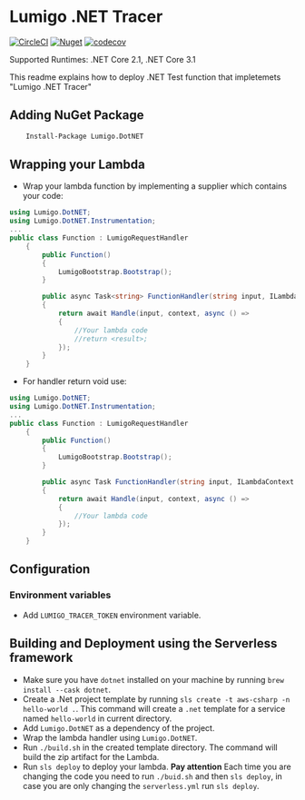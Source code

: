 # Lumigo .NET Tracer

[![CircleCI](https://circleci.com/gh/lumigo-io/dotnet-tracer/tree/master.svg?style=svg&circle-token=96ef77fcbf5871cfcab9edb54e47248744383589)](https://circleci.com/gh/lumigo-io/dotnet-tracer/tree/master)
[![Nuget](https://img.shields.io/nuget/v/Lumigo.DotNET.svg)](https://www.nuget.org/packages/Lumigo.DotNET)
[![codecov](https://codecov.io/gh/lumigo-io/dotnet-tracer/branch/master/graph/badge.svg?token=IzEidxOAuM)](https://codecov.io/gh/lumigo-io/dotnet-tracer)

Supported Runtimes: .NET Core 2.1, .NET Core 3.1

This readme explains how to deploy .NET Test function that impletemets "Lumigo .NET Tracer"

## Adding NuGet Package

```bash
    Install-Package Lumigo.DotNET
```

## Wrapping your Lambda

* Wrap your lambda function by implementing a supplier which contains your code:

```csharp
using Lumigo.DotNET;
using Lumigo.DotNET.Instrumentation;
...
public class Function : LumigoRequestHandler
    {
        public Function()
        {
            LumigoBootstrap.Bootstrap();
        }

        public async Task<string> FunctionHandler(string input, ILambdaContext context)
        {
            return await Handle(input, context, async () =>
            {
                //Your lambda code
                //return <result>;
            });
        }
    }
```

* For handler return void use:

```csharp
using Lumigo.DotNET;
using Lumigo.DotNET.Instrumentation;
...
public class Function : LumigoRequestHandler
    {
        public Function()
        {
            LumigoBootstrap.Bootstrap();
        }

        public async Task FunctionHandler(string input, ILambdaContext context)
        {
            return await Handle(input, context, async () =>
            {
                //Your lambda code
            });
        }
    }
```

## Configuration

### Environment variables

- Add `LUMIGO_TRACER_TOKEN` environment variable.

## Building and Deployment using the Serverless framework

* Make sure you have `dotnet` installed on your machine by running `brew install --cask dotnet`.
* Create a .Net project template by running `sls create -t aws-csharp -n hello-world .`. This command will create a `.net` template for a service named `hello-world` in current directory.
* Add `Lumigo.DotNET` as a dependency of the project.
* Wrap the lambda handler using `Lumigo.DotNET`.
* Run `./build.sh` in the created template directory. The command will build the zip artifact for the Lambda.
* Run `sls deploy` to deploy your lambda.
**Pay attention** Each time you are changing the code you need to run `./buid.sh` and then `sls deploy`, in case you are only changing the `serverless.yml` run `sls deploy`.
